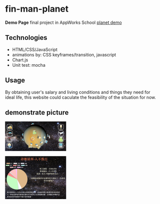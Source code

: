 # fin-man-planet
**Demo Page**
final project in AppWorks School
[planet demo](https://jacky0707.github.io/fin-man-planet/)

 
 ## Technologies
 * HTML/CSS/JavaScript
 * animations by: CSS keyframes/transition, javascript
 * Chart.js
 * Unit test: mocha
 
 ## Usage
 By obtaining user's salary and living conditions and things they need for ideal life, this website could caculate the feasibility of the situation for now.
 
 ## demonstrate picture
 <img src="./img/demo-1.png" width="200"></img>
 
 <img src="./img/demo-2.png" width="200"></img>
